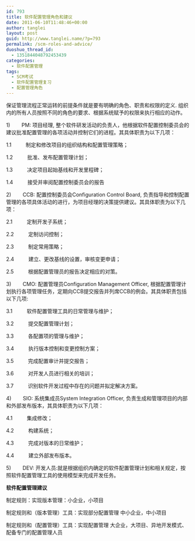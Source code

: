 ```yaml
---
id: 793
title: 软件配置管理角色和建议
date: 2011-06-10T11:48:46+00:00
author: tanglei
layout: post
guid: http://www.tanglei.name/?p=793
permalink: /scm-roles-and-advice/
duoshuo_thread_id:
  - 1351844048792453439
categories:
  - 软件配置管理
tags:
  - SCM考试
  - 软件配置管理复习
  - 配置管理角色
---
```

保证管理流程正常运转的前提条件就是要有明确的角色、职责和权限的定义. 组织内的所有人员按照不同的角色的要求、根据系统赋予的权限来执行相应的动作。

1)        PM: 项目经理, 整个软件研发活动的负责人，他根据软件配置控制委员会的建议批准配置管理的各项活动并控制它们的进程。其具体职责为以下几项：

1.1          制定和修改项目的组织结构和配置管理策略；

1.2          批准、发布配置管理计划；

1.3          决定项目起始基线和开发里程碑；

1.4          接受并审阅配置控制委员会的报告

2)        CCB: 配置控制委员会Configuration Control Board, 负责指导和控制配置管理的各项具体活动的进行，为项目经理的决策提供建议。其具体职责为以下几项：

2.1          定制开发子系统；

2.2          定制访问控制；

2.3          制定常用策略；

2.4          建立、更改基线的设置，审核变更申请；

2.5          根据配置管理员的报告决定相应的对策。

3)        CMO: 配置管理员Configuration Management Officer, 根据配置管理计划执行各项管理任务，定期向CCB提交报告并列席CCB的例会。其具体职责包括以下几项:

3.1          软件配置管理工具的日常管理与维护；

3.2          提交配置管理计划；

3.3          各配置项的管理与维护；

3.4          执行版本控制和变更控制方案；

3.5          完成配置审计并提交报告；

3.6          对开发人员进行相关的培训；

3.7          识别软件开发过程中存在的问题并拟定解决方案。

4)        SIO: 系统集成员System Integration Officer, 负责生成和管理项目的内部和外部发布版本，其具体职责为以下几项：

4.1          集成修改；

4.2          构建系统；

4.3          完成对版本的日常维护；

4.4          建立外部发布版本。

5)        DEV: 开发人员:就是根据组织内确定的软件配置管理计划和相关规定，按照软件配置管理工具的使用模型来完成开发任务。

**软件配置管理建议**

制定规则：实现版本管理：小企业，小项目

制定规则和（版本管理）工具：实现部分配置管理 中小企业，中小项目

制定规则和（配置管理）工具：实现配置管理 大企业，大项目、异地开发模式、配备专门的配置管理人员